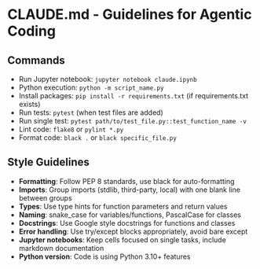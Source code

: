 # CLAUDE.md - Guidelines for Agentic Coding

## Commands
- Run Jupyter notebook: `jupyter notebook claude.ipynb`
- Python execution: `python -m script_name.py`
- Install packages: `pip install -r requirements.txt` (if requirements.txt exists)
- Run tests: `pytest` (when test files are added)
- Run single test: `pytest path/to/test_file.py::test_function_name -v`
- Lint code: `flake8` or `pylint *.py`
- Format code: `black .` or `black specific_file.py`

## Style Guidelines
- **Formatting**: Follow PEP 8 standards, use black for auto-formatting
- **Imports**: Group imports (stdlib, third-party, local) with one blank line between groups
- **Types**: Use type hints for function parameters and return values
- **Naming**: snake_case for variables/functions, PascalCase for classes
- **Docstrings**: Use Google style docstrings for functions and classes
- **Error handling**: Use try/except blocks appropriately, avoid bare except
- **Jupyter notebooks**: Keep cells focused on single tasks, include markdown documentation
- **Python version**: Code is using Python 3.10+ features